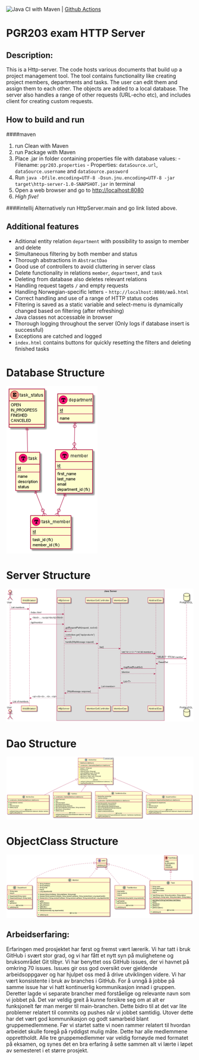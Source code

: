 ![Java CI with Maven](https://github.com/kristiania/pgr203eksamen-97krihop/workflows/Java%20CI%20with%20Maven/badge.svg?branch=main) | [Github Actions](https://github.com/kristiania/pgr203eksamen-97krihop/actions)

# PGR203 exam HTTP Server 
## Description:
This is a Http-server. The code hosts various documents that build up a project management tool. The tool contains functionality like creating project members, departments and tasks. The user can edit them and assign them to each other. The objects are added to a local database. The server also handles a range of other requests (URL-echo etc), and includes client for creating custom requests.

## How to build and run

####maven
1. run Clean with Maven
2. run Package with Maven
3. Place .jar in folder containing properties file with database values:
    	- Filename: `pgr203.properties`
    	- Properties: `dataSource.url`, `dataSource.username` and `dataSource.password` 
4. Run `java -Dfile.encoding=UTF-8 -Dsun.jnu.encoding=UTF-8 -jar target\http-server-1.0-SNAPSHOT.jar` in terminal
5. Open a web browser and go to [http://localhost:8080](http://localhost:8080)
6. *High five!*

####intellij
Alternatively run HttpServer.main and go link listed above.

## Additional features
- Aditional entity relation `department` with possibility to assign to member and delete
- Simultaneous filtering by both member and status
- Thorough abstractions in `AbstractDao`
- Good use of controllers to avoid cluttering in server class
- Delete functionality in relations `member`, `department`, and `task`
- Deleting from database also deletes relevant relations
- Handling request tagets `/` and empty requests
- Handling Norwegian-specific letters - `http://localhost:8080/æøå.html`
- Correct handling and use of a range of HTTP status codes
- Filtering is saved as a static variable and select-menu is dynamically changed based on filtering (after refreshing) 
- Java classes not accessable in browser
- Thorough logging throughout the server (Only logs if database insert is successful)
- Exceptions are catched and logged
- `index.html` contains buttons for quickly resetting the filters and deleting finished tasks

Database Structure
==
![database Structure](docs/database_structure.png)

Server Structure
==
![Server Structure](docs/server_structure.png)

Dao Structure
==
![Dao Structure](docs/dao_structure.png)

ObjectClass Structure
==
![ObjectClass Structure](docs/member_structure.png)

## Arbeidserfaring:
Erfaringen med prosjektet har først og fremst vært lærerik. Vi har tatt i bruk GitHub i svært stor grad, og vi har fått et nytt syn på mulighetene og bruksområdet Git tilbyr. Vi har benyttet oss GitHub issues, der vi havnet på omkring 70 issues. Issues gir oss god oversikt over gjeldende arbeidsoppgaver og har hjulpet oss med å drive utviklingen videre. Vi har vært konsistente i bruk av branches i GitHub. For å unngå å jobbe på samme issue har vi hatt kontinuerlig kommunikasjon innad i gruppen. Deretter lagde vi separate brancher med forståelige og relevante navn som vi jobbet på. Det var veldig greit å kunne forsikre seg om at alt er funksjonelt før man merger til main-branchen. Dette bidro til at det var lite problemer relatert til commits og pushes når vi jobbet samtidig. Utover dette har det vært god kommunikasjon og godt samarbeid blant gruppemedlemmene. Før vi startet satte vi noen rammer relatert til hvordan arbeidet skulle foregå på ryddigst mulig måte. Dette har alle medlemmene opprettholdt. Alle tre gruppemedlemmer var veldig fornøyde med formatet på eksamen, og synes det en bra erfaring å sette sammen alt vi lærte i løpet av semesteret i et større prosjekt.
